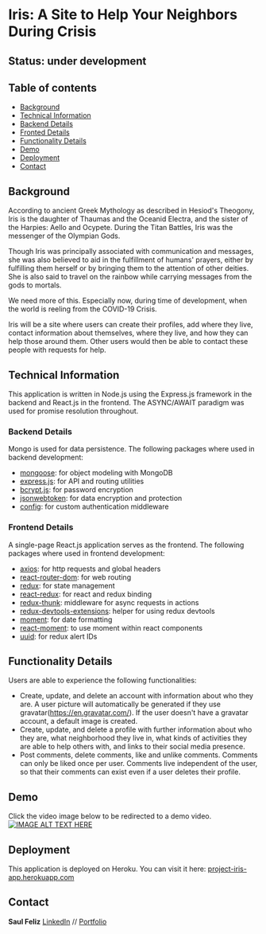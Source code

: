 # Iris: A Site to Help Your Neighbors During Crisis

## Status: under development

## Table of contents

- [Background](#background)
- [Technical Information](#technical-information)
- [Backend Details](#backend-details)
- [Fronted Details](#frontend-details)
- [Functionality Details](#functionality-detials)
- [Demo](#demo)
- [Deployment](#deployment)
- [Contact](#contact)

## Background

According to ancient Greek Mythology as described in Hesiod's Theogony, Iris is the daughter of Thaumas and the Oceanid Electra, and the sister of the Harpies: Aello and Ocypete. During the Titan Battles, Iris was the messenger of the Olympian Gods.

Though Iris was principally associated with communication and messages, she was also believed to aid in the fulfillment of humans' prayers, either by fulfilling them herself or by bringing them to the attention of other deities. She is also said to travel on the rainbow while carrying messages from the gods to mortals.

We need more of this. Especially now, during time of development, when the world is reeling from the COVID-19 Crisis.

Iris will be a site where users can create their profiles, add where they live, contact information about themselves, where they live, and how they can help those around them. Other users would then be able to contact these people with requests for help.

## Technical Information

This application is written in Node.js using the Express.js framework in the backend and React.js in the frontend. The ASYNC/AWAIT paradigm was used for promise resolution throughout.

### Backend Details

Mongo is used for data persistence. The following packages where used in backend development:

- [mongoose](https://mongoosejs.com/): for object modeling with MongoDB
- [express.js](https://expressjs.com/): for API and routing utilities
- [bcrypt.js](https://www.npmjs.com/package/bcryptjs): for password encryption
- [jsonwebtoken](https://www.npmjs.com/package/jsonwebtoken): for data encryption and protection
- [config](https://www.npmjs.com/package/config): for custom authentication middleware

### Frontend Details

A single-page React.js application serves as the frontend. The following packages where used in frontend development:

- [axios](https://www.npmjs.com/package/axios): for http requests and global headers
- [react-router-dom](https://www.npmjs.com/package/react-router-dom): for web routing
- [redux](https://redux.js.org/introduction/getting-started): for state management
- [react-redux](https://react-redux.js.org/introduction/quick-start): for react and redux binding
- [redux-thunk](https://www.npmjs.com/package/redux-thunk): middleware for async requests in actions
- [redux-devtools-extensions](https://www.npmjs.com/package/redux-devtools-extension): helper for using redux devtools
- [moment](https://www.npmjs.com/package/moment): for date formatting
- [react-moment](https://www.npmjs.com/package/react-moment): to use moment within react components
- [uuid](https://www.npmjs.com/package/uuid): for redux alert IDs

## Functionality Details

Users are able to experience the following functionalities:

- Create, update, and delete an account with information about who they are. A user picture will automatically be generated if they use gravatar(https://en.gravatar.com/). If the user doesn't have a gravatar account, a default image is created.
- Create, update, and delete a profile with further information about who they are, what neighborhood they live in, what kinds of activities they are able to help others with, and links to their social media presence.
- Post comments, delete comments, like and unlike comments. Comments can only be liked once per user. Comments live independent of the user, so that their comments can exist even if a user deletes their profile.

## Demo
Click the video image below to be redirected to a demo video.
[![IMAGE ALT TEXT HERE](http://img.youtube.com/vi/6DF7TgVmXiI/0.jpg)](https://youtu.be/6DF7TgVmXiI)


## Deployment

This application is deployed on Heroku. You can visit it here: [project-iris-app.herokuapp.com](https://project-iris-app.herokuapp.com/)

## Contact

**Saul Feliz** [LinkedIn](https://www.linkedin.com/in/saul-feliz/) // [Portfolio](https://saulfeliz.com/)
